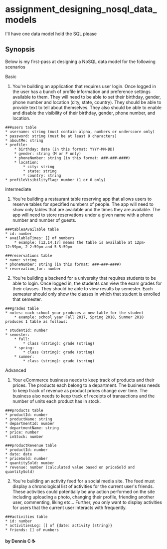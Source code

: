 # assignment_designing_nosql_data_models
I'll have one data model hold the SQL please

Synopsis
-----
Below is my first-pass at designing a NoSQL data model for the following scenarios

Basic
1. You're building an application that requires user login. Once logged in the user has a bunch of profile information and preference settings available to them. They will need to be able to set their birthday, gender, phone number and location (city, state, country). They should be able to provide text to tell about themselves. They also should be able to enable and disable the visibility of their birthday, gender, phone number, and location.

```
###users table
* username: string (must contain alpha, numbers or underscore only)
* password: string (must be at least 8 characters)
* aboutMe: string
* profile:
	* birthday: date (in this format: YYYY-MM-DD)
	* gender: string (M or F only)
	* phoneNumber: string (in this format: ###-###-####)
	* location: 
		* city: string
		* state: string
		* country: string
* profileVisibilityFlag: number (1 or 0 only)
```

Intermediate
1. You're building a restaurant table reserving app that allows users to reserve tables for specified numbers of people. The app will need to show only tables that are available and the times they are available. The app will need to store reservations under a given name with a phone number and number of guests.

```
###tablesAvailable table
* id: number
* availableTimes: [] of numbers
	* example: [12,14,17] means the table is available at 12pm-12:59pm, 2-2:59pm and 5-5:59pm

###reservations table
* name: string
* phoneNumber: string (in this format: ###-###-####)
* reservation_for: number
```

2. You're building a backend for a university that requires students to be able to login. Once logged in, the students can view the exam grades for their classes. They should be able to view results by semester. Each semester should only show the classes in which that student is enrolled that semester.

```
###grades table
* notes: each school year produces a new table for the student
	* example: school year Fall 2017, Spring 2018, Summer 2018 produces 1 table as follows: 

* studentId: number
* semester: 
	* fall: 
		* class (string): grade (string)
	* spring:
		* class (string): grade (string)
	* summer:
		* class (string): grade (string)
```

Advanced
1. Your eCommerce business needs to keep track of products and their prices. The products each belong to a department. The business needs to keep track of revenue as product prices change over time. The business also needs to keep track of receipts of transactions and the number of units each product has in stock.

```
###products table
* productId: number
* productName: string
* departmentId: number
* departmentName: string
* price: number
* inStock: number

###productRevenue table
* productId: number
* date: date
* priceSold: number
* quantitySold: number
* revenue: number (calculated value based on priceSold and quantitySold)
```

2. You're building an activity feed for a social media site. The feed must display a chronological list of activities for the current user's friends. These activities could potentially be any action performed on the site including uploading a photo, changing their profile, friending another user, commenting, liking etc... Further, you only want to display activities for users that the current user interacts with frequently.

```
###activities table
* id: number
* activitiesLog: [] of {date: activity (string)}
* friends: [] of numbers
```

#### by Dennis C :coffee:
